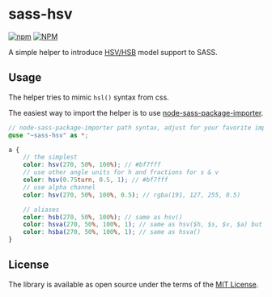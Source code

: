 # sass-hsv

[![npm](https://img.shields.io/npm/v/sass-hsv?style=flat-square)](https://www.npmjs.com/package/sass-hsv)
[![NPM](https://img.shields.io/npm/l/sass-hsv?style=flat-square)](https://www.npmjs.com/package/sass-hsv)

A simple helper to introduce [HSV/HSB] model support to SASS.

## Usage

The helper tries to mimic `hsl()` syntax from css.

The easiest way to import the helper is to use [node-sass-package-importer].

```scss
// node-sass-package-importer path syntax, adjust for your favorite importer
@use "~sass-hsv" as *;

a {
    // the simplest
    color: hsv(270, 50%, 100%); // #bf7fff
    // use other angle units for h and fractions for s & v
    color: hsv(0.75turn, 0.5, 1); // #bf7fff
    // use alpha channel
    color: hsv(270, 50%, 100%, 0.5); // rgba(191, 127, 255, 0.5)

    // aliases
    color: hsb(270, 50%, 100%); // same as hsv()
    color: hsva(270, 50%, 100%, 1); // same as hsv($h, $s, $v, $a) but alpha param is required
    color: hsba(270, 50%, 100%, 1); // same as hsva()
}
```

## License

The library is available as open source under the terms of the [MIT License].

[HSV/HSB]: https://en.wikipedia.org/wiki/HSL_and_HSV
[node-sass-package-importer]: https://www.npmjs.com/package/node-sass-package-importer
[MIT License]:  https://opensource.org/licenses/MIT
